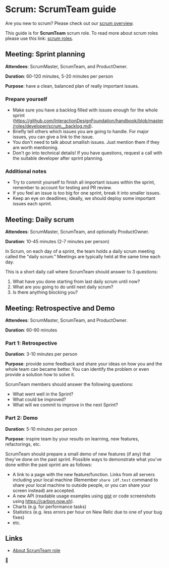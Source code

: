 Scrum: ScrumTeam guide
======================

Are you new to scrum? Please check out our [scrum overview](scrum.md). 

This guide is for **ScrumTeam** scrum role. To read more about scrum roles please use this link: [scrum roles](scrum.md#scrum-roles).


## Meeting: Sprint planning
**Attendees**: ScrumMaster, ScrumTeam, and ProductOwner.

**Duration**: 60-120 minutes, 5-20 minutes per person

**Purpose**: have a clean, balanced plan of really important issues.

### Prepare yourself
- Make sure you have a backlog filled with issues enough for the whole sprint (https://github.com/InteractionDesignFoundation/handbook/blob/master/roles/developer/scrum__backlog.md).
- Briefly tell others which issues you are going to handle. For major issues, you can give a link to the issue.
- You don't need to talk about smallish issues. Just mention them if they are worth mentioning.
- Don't go into technical details! If you have questions, request a call with the suitable developer after sprint planning.

### Additional notes

- Try to commit yourself to finish all important issues within the sprint, remember to account for testing and PR review.
- If you feel an issue is too big for one sprint, break it into smaller issues.
- Keep an eye on deadlines; ideally, we should deploy some important issues each sprint.


## Meeting: Daily scrum
**Attendees**: ScrumMaster, ScrumTeam, and optionally ProductOwner.

**Duration**: 10-45 minutes (2-7 minutes per person)

In Scrum, on each day of a sprint, the team holds a daily scrum meeting called the "daily scrum.”
Meetings are typically held at the same time each day.

 This is a short daily call where ScrumTeam should answer to 3 questions:
 1. What have you done starting from last daily scrum until now?
 1. What are you going to do until next daily scrum?
 1. Is there anything blocking you?


## Meeting: Retrospective and Demo
**Attendees**: ScrumMaster, ScrumTeam, and ProductOwner.

**Duration**: 60-90 minutes

### Part 1: Retrospective
**Duration**: 3-10 minutes per person

**Purpose**: provide some feedback and share your ideas on how you
and the whole team can became better.
You can identify the problem or even provide a solution how to solve it.

ScrumTeam members should answer the following questions:
 - What went well in the Sprint?
 - What could be improved?
 - What will we commit to improve in the next Sprint?



### Part 2: Demo
**Duration**: 5-10 minutes per person

**Purpose**: inspire team by your results on learning, new features, refactorings, etc.

ScrumTeam should prepare a small demo of new features (if any) that they've done on the past sprint. Possible ways to demonstrate what you've done within the past sprint are as follows:

 - A link to a page with the new feature/function. Links from all servers including your local machine (Remember `share idf.test` command to share your local machine to outside people, or you can share your screen instead) are accepted.
 - A new API (readable usage examples using [gist](https://gist.github.com/) or code screenshots using https://carbon.now.sh).
 - Charts (e.g. for performance tasks)
 - Statistics (e.g. less errors per hour on New Relic due to one of your bug fixes)
 - etc.



## Links
 - [About ScrumTeam role](https://www.mountaingoatsoftware.com/agile/scrum/roles/team)


🦄
